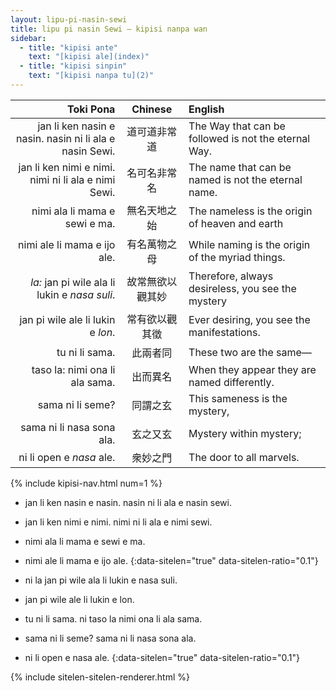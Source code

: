 ```yaml
---
layout: lipu-pi-nasin-sewi
title: lipu pi nasin Sewi — kipisi nanpa wan
sidebar:
  - title: "kipisi ante"
    text: "[kipisi ale](index)"
  - title: "kipisi sinpin"
    text: "[kipisi nanpa tu](2)"
---
```


| Toki Pona | Chinese | English
|-:|:-:|:-
| jan li ken nasin e nasin. nasin ni li ala e nasin Sewi.| 道可道非常道     | The Way that can be followed is not the eternal Way.
| jan li ken nimi e nimi. nimi ni li ala e nimi Sewi.    | 名可名非常名     | The name that can be named is not the eternal name.
| nimi ala li mama e sewi e ma.                          | 無名天地之始     | The nameless is the origin of heaven and earth
| nimi ale li mama e ijo ale.                            | 有名萬物之母     | While naming is the origin of the myriad things.
| _la:_ jan pi wile ala li lukin e _nasa suli_.          | 故常無欲以觀其妙 | Therefore, always desireless, you see the mystery
| jan pi wile ale li lukin e _lon_.                      | 常有欲以觀其徵   | Ever desiring, you see the manifestations.
| tu ni li sama.                                         | 此兩者同         | These two are the same—
| taso la: nimi ona li ala sama.                         | 出而異名         | When they appear they are named differently.
| sama ni li seme?                                       | 同謂之玄         | This sameness is the mystery,
| sama ni li nasa sona ala.                              | 玄之又玄         | Mystery within mystery;
| ni li open e _nasa_ ale.                               | 衆妙之門         | The door to all marvels.

{% include kipisi-nav.html num=1 %}

* jan li ken nasin e nasin. nasin ni li ala e nasin sewi.
* jan li ken nimi e nimi. nimi ni li ala e nimi sewi.
* nimi ala li mama e sewi e ma.
* nimi ale li mama e ijo ale.
{:data-sitelen="true" data-sitelen-ratio="0.1"}

* ni la jan pi wile ala li lukin e nasa suli.
* jan pi wile ale li lukin e lon.
* tu ni li sama. ni taso la nimi ona li ala sama.
* sama ni li seme? sama ni li nasa sona ala.
* ni li open e nasa ale.
{:data-sitelen="true" data-sitelen-ratio="0.1"}

{% include sitelen-sitelen-renderer.html %}

